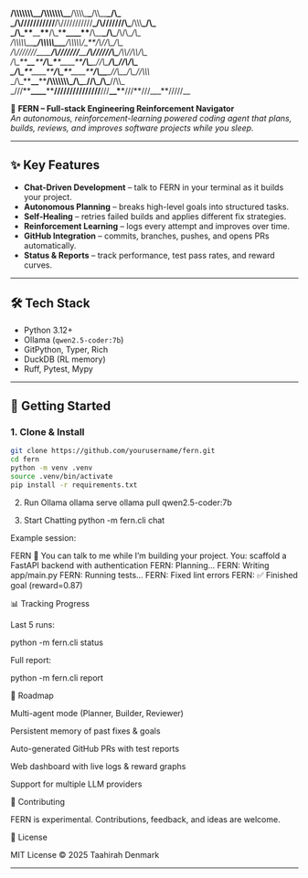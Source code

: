 **/\\\\\\\\\\\\\\\_\_/\\\\\\\\\\\\\\\_\_**/\\\\\\\\\_**\_**/\\\\\_\_**_/\\\_  
 _\/\\\///////////**\/\\\///////////**\_/\\\///////\\\_**\/\\\\\\**_\/\\\_  
 _\/\\\_\*\***\_\_**\*\***\/\\\_\***\*\_\_\_\_\*\***\/\\\_\_**\_\/\\\_**\/\\\/\\\__\/\\\_  
 _\/\\\\\\\\\\\_\_**\_\/\\\\\\\\\\\_\_\_**\/\\\\\\\\\\\/\_**_\/\\\//\\\_\/\\\_  
 _\/\\\///////\_\_\_\_**\/\\\///////**\_\_**\/\\\//////\\\_**_\/\\\\//\\\\/\\\_  
 _\/\\\_\*\***\_\_**\*\***\/\\\_\***\*\_\_\_\_\*\***\/\\\_**\_\//\\\_**\/\\\_\//\\\/\\\_  
 \_\/\\\_\***\*\_\_\_\_\*\***\/\\\_\***\*\_\_\_\_\*\***\/\\\_\_**\_\//\\\_\_\/\\\__\//\\\\\\_  
 \_\/\\\_\*\***\_\_**\*\***\/\\\\\\\\\\\\\\\_\/\\\_**\_**\//\\\_\/\\\_**\//\\\\\_
\_\///\*\***\_\_\_\_**\*\***\///////////////**\///**\_\_\***\*\///**\///\_\_\_\*\*\/////\_\_

🌱 **FERN – Full-stack Engineering Reinforcement Navigator**  
_An autonomous, reinforcement-learning powered coding agent that plans, builds, reviews, and improves software projects while you sleep._

---

## ✨ Key Features

- **Chat-Driven Development** – talk to FERN in your terminal as it builds your project.
- **Autonomous Planning** – breaks high-level goals into structured tasks.
- **Self-Healing** – retries failed builds and applies different fix strategies.
- **Reinforcement Learning** – logs every attempt and improves over time.
- **GitHub Integration** – commits, branches, pushes, and opens PRs automatically.
- **Status & Reports** – track performance, test pass rates, and reward curves.

---

## 🛠️ Tech Stack

- Python 3.12+
- Ollama (`qwen2.5-coder:7b`)
- GitPython, Typer, Rich
- DuckDB (RL memory)
- Ruff, Pytest, Mypy

---

## 🚀 Getting Started

### 1. Clone & Install

```bash
git clone https://github.com/yourusername/fern.git
cd fern
python -m venv .venv
source .venv/bin/activate
pip install -r requirements.txt
```

2. Run Ollama
   ollama serve
   ollama pull qwen2.5-coder:7b

3. Start Chatting
   python -m fern.cli chat

Example session:

FERN 🌱 You can talk to me while I’m building your project.
You: scaffold a FastAPI backend with authentication
FERN: Planning...
FERN: Writing app/main.py
FERN: Running tests...
FERN: Fixed lint errors
FERN: ✅ Finished goal (reward=0.87)

📊 Tracking Progress

Last 5 runs:

python -m fern.cli status

Full report:

python -m fern.cli report

🌿 Roadmap

Multi-agent mode (Planner, Builder, Reviewer)

Persistent memory of past fixes & goals

Auto-generated GitHub PRs with test reports

Web dashboard with live logs & reward graphs

Support for multiple LLM providers

🤝 Contributing

FERN is experimental. Contributions, feedback, and ideas are welcome.

📜 License

MIT License © 2025 Taahirah Denmark

---
